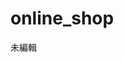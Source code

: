 # online_shop
未編輯


<!-- 先建立環境
1. 啟動 websocket_server ==> nohup node server.js
2. 啟動peerjs            ==> peerjs --port 9000 --key peerjs --proxied true --cors *
3. 要注意 peerjs 設定在nginx 後面時 nginx 要特別更改內容 可以參考  --https://stackoverflow.com/questions/67842266/expressjs-peerjs-nginx-unable-to-connect-to-peerjs-server
4. 可以在local上編輯，但是只要用到外部socket or peerjs 要使用ec2 ip -->
